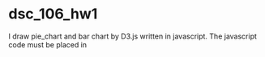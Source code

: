 # dsc_106_hw1
I draw pie_chart and bar chart by D3.js written in javascript. The javascript code must be placed in <script> tag, but I don't upload my index.html to this file. If you want to test the code, please write a index.html file with basic body and script.

